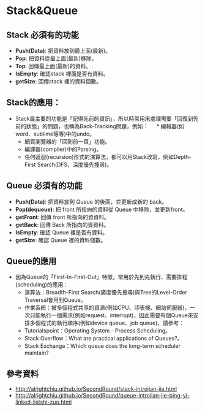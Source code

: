 # Stack&Queue

## Stack 必須有的功能
* **Push(Data)**: 把資料放到最上面(最新)。
* **Pop**: 把資料從最上面(最新)移除。
* **Top**: 回傳最上面(最新)的資料。
* **IsEmpty**: 確認stack 裡面是否有資料。
* **getSize**: 回傳stack 裡的資料個數。

## Stack的應用：
* Stack最主要的功能是「記得先前的資訊」，所以時常用來處理需要「回復到先前的狀態」的問題，也稱為Back-Tracking問題，例如：
　 * 編輯器(如word、sublime等等)中的undo。
   * 網頁瀏覽器的「回到前一頁」功能。
   * 編譯器(compiler)中的Parsing。
   * 任何遞迴(recursion)形式的演算法，都可以用Stack改寫，例如Depth-First Search(DFS，深度優先搜尋)。


## Queue 必須有的功能
* **Push(Data)**: 把資料放到 Queue 的後面，並更新成新的 back。
* **Pop(dequeue)**: 把 front 所指向的資料從 Queue 中移除，並更新front。
* **getFront**: 回傳 front 所指向的資資料。
* **getBack**: 回傳 Back 所指向的資資料。
* **IsEmpty**: 確認 Queue 裡是否有資料。
* **getSize**: 確認 Queue 裡的資料個數。


## Queue的應用
- 因為Queue的「First-In-First-Out」特徵，常用於先到先執行、需要排程(scheduling)的應用：
  - 演算法：Breadth-First Search(廣度優先搜尋)與Tree的Level-Order Traversal會用到Queue。
  - 作業系統：被多個程式共享的資源(例如CPU、印表機、網站伺服器)，一次只能執行一個需求(例如request、interrupt)，因此需要有個Queue來安排多個程式的執行順序(例如device queue、job queue)，請參考：
  - Tutorialspoint：Operating System - Process Scheduling。
  - Stack Overflow：What are practical applications of Queues?。
  - Stack Exchange：Which queue does the long-term scheduler maintain?


## 參考資料
- http://alrightchiu.github.io/SecondRound/stack-introjian-jie.html
- http://alrightchiu.github.io/SecondRound/queue-introjian-jie-bing-yi-linked-listshi-zuo.html
